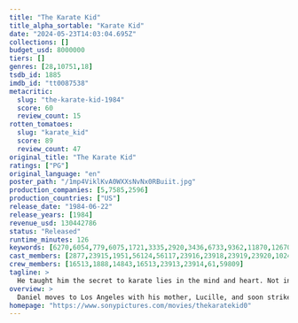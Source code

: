 ```yaml
---
title: "The Karate Kid"
title_alpha_sortable: "Karate Kid"
date: "2024-05-23T14:03:04.695Z"
collections: []
budget_usd: 8000000
tiers: []
genres: [28,10751,18]
tsdb_id: 1885
imdb_id: "tt0087538"
metacritic:
  slug: "the-karate-kid-1984"
  score: 60
  review_count: 15
rotten_tomatoes:
  slug: "karate_kid"
  score: 89
  review_count: 47
original_title: "The Karate Kid"
ratings: ["PG"]
original_language: "en"
poster_path: "/1mp4ViklKvA0WXXsNvNx0RBuiit.jpg"
production_companies: [5,7585,2596]
production_countries: ["US"]
release_date: "1984-06-22"
release_years: [1984]
revenue_usd: 130442786
status: "Released"
runtime_minutes: 126
keywords: [6270,6054,779,6075,1721,3335,2920,3436,6733,9362,11870,12670,13043,14731,14768,15246,33738,33910,156159,156162,159306,161643,165137,165402,171493,180825,188237,220070,269719,288234]
cast_members: [2877,23915,1951,56124,56117,23916,23918,23919,23920,102435,83978,67893,163011,11794,166671,16476,6916,33014,95469,90749,57253]
crew_members: [16513,1888,14843,16513,23913,23914,61,59809]
tagline: >
  He taught him the secret to karate lies in the mind and heart. Not in the hands.
overview: >
  Daniel moves to Los Angeles with his mother, Lucille, and soon strikes up a relationship with Ali. He quickly finds himself the target of bullying by a group of high school students, led by Ali's ex-boyfriend Johnny, who study karate at the Cobra Kai dojo under ruthless sensei, John Kreese. Fortunately, Daniel befriends Mr. Miyagi, an unassuming repairman who just happens to be a martial arts master himself. Miyagi takes Daniel under his wing, training him in a more compassionate form of karate for self-defense and later, preparing him to compete against the brutal Cobra Kai.
homepage: "https://www.sonypictures.com/movies/thekaratekid0"
---
```

